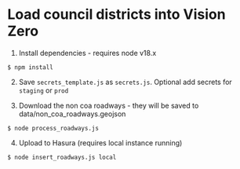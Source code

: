 # Load council districts into Vision Zero

1. Install dependencies - requires node v18.x

```shell
$ npm install
```

2. Save `secrets_template.js` as `secrets.js`. Optional add secrets for `staging` or `prod`

3. Download the non coa roadways - they will be saved to data/non_coa_roadways.geojson

```shell
$ node process_roadways.js
```

4. Upload to Hasura (requires local instance running)

```shell
$ node insert_roadways.js local
```
